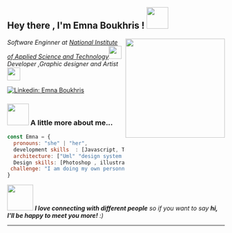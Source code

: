 <h2> Hey there , I'm Emna Boukhris ! <img src="https://media.giphy.com/media/mGcNjsfWAjY5AEZNw6/giphy.gif" width="50"></h2>
<img align='right' src="https://media.giphy.com/media/ieyl9zmCjO4b4t6qoY/giphy.gif" width="230">
<p><em>Software Enginner at <a href="http://www.insat.rnu.tn/Fr/accueil_46_34">National Institute of Applied Science and Technology</a><img src="https://media.giphy.com/media/fYSnHlufseco8Fh93Z/giphy.gif" width="30"></br>Developer ,Graphic designer  and Artist </a><img src="https://media.giphy.com/media/WUlplcMpOCEmTGBtBW/giphy.gif" width="30"> 
</em></p>

[![Linkedin: Emna Boukhris](https://img.shields.io/badge/-EmnaBoukhris-blue?style=flat-square&logo=Linkedin&logoColor=white&link=https:https://www.linkedin.com/in/emna-boukhris-611014214/)](https://www.linkedin.com/in/emna-boukhris-611014214/)



### <img src="https://media.giphy.com/media/VgCDAzcKvsR6OM0uWg/giphy.gif" width="50"> A little more about me...  

```javascript
const Emna = {
  pronouns: "she" | "her",
  development skills  : [Javascript, Typescript, HTML, CSS, Python, Java, Java EE , C++ , C , php , Symphony , React , nextjs , MySQL , Spring Boot ],
  architecture: ["Uml" "design system pattern"],
  Design skills: [Photoshop , illustrator , Blender , adobe after effect] , 
 challenge: "I am doing my own personnel website to sell my art work  focused on next js and nest "
}
```

<img src="https://media.giphy.com/media/LnQjpWaON8nhr21vNW/giphy.gif" width="60"> <em><b>I love connecting with different people</b> so if you want to say <b>hi, I'll be happy to meet you more!</b> :)</em>

---

